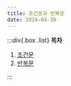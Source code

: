 ```yaml
---
title: 조건문과 반복문
date: 2024-04-30
---
```


:::div{.box .list}
**목차**

1. [조건문](/javascript/chapter06/06-1)
2. [반복문](/javascript/chapter06/06-2)

:::
